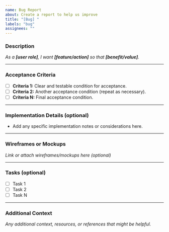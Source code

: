 ```yaml
---
name: Bug Report
about: Create a report to help us improve
title: "[Bug] "
labels: "bug"
assignees: ""
---
```


### Description

_As a **[user role]**, I want **[feature/action]** so that **[benefit/value]**._

---

### Acceptance Criteria

- [ ] **Criteria 1:** Clear and testable condition for acceptance.
- [ ] **Criteria 2:** Another acceptance condition (repeat as necessary).
- [ ] **Criteria N:** Final acceptance condition.

---

### Implementation Details (optional)

- Add any specific implementation notes or considerations here.

---

### Wireframes or Mockups

_Link or attach wireframes/mockups here (optional)_

---

### Tasks (optional)

- [ ] Task 1
- [ ] Task 2
- [ ] Task N

---

### Additional Context

_Any additional context, resources, or references that might be helpful._
